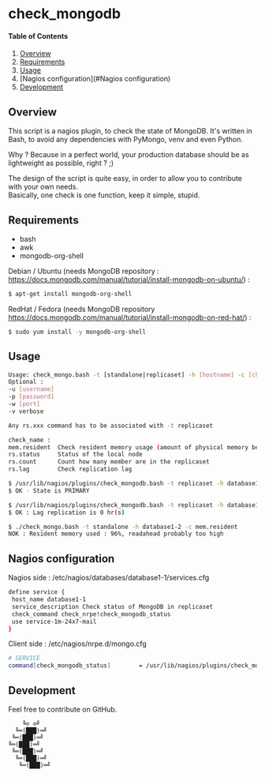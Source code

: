 # check_mongodb

#### Table of Contents

1. [Overview](#overview)
2. [Requirements](#requirements)
3. [Usage](#usage)
4. [Nagios configuration](#Nagios configuration)
5. [Development](#development)

## Overview

This script is a nagios plugin, to check the state of MongoDB.
It's written in Bash, to avoid any dependencies with PyMongo, venv and even Python.

Why ? Because in a perfect world, your production database should be as lightweight as possible, right ? ;)

The design of the script is quite easy, in order to allow you to contribute with your own needs.  
Basically, one check is one function, keep it simple, stupid.

## Requirements

- bash
- awk
- mongodb-org-shell

Debian / Ubuntu (needs MongoDB repository : https://docs.mongodb.com/manual/tutorial/install-mongodb-on-ubuntu/) :
 ```bash
 $ apt-get install mongodb-org-shell
 ```

RedHat / Fedora (needs MongoDB repository https://docs.mongodb.com/manual/tutorial/install-mongodb-on-red-hat/) :
 ```bash
 $ sudo yum install -y mongodb-org-shell
 ```

## Usage

 ```bash
 Usage: check_mongo.bash -t [standalone|replicaset] -h [hostname] -c [check_name]
 Optional :
 -u [username]
 -p [password]
 -w [port]
 -v verbose
 
 Any rs.xxx command has to be associated with -t replicaset
 
 check_name :
 mem.resident  Check resident memory usage (amount of physical memory being used)
 rs.status     Status of the local node
 rs.count      Count how many member are in the replicaset
 rs.lag        Check replication lag
 ```

 ```bash
 $ /usr/lib/nagios/plugins/check_mongodb.bash -t replicaset -h database1-1.domain -u username -p password -c rs.status
 $ OK - State is PRIMARY
 ```

 ```bash
 $ /usr/lib/nagios/plugins/check_mongodb.bash -t replicaset -h database1-1.domain -u username -p password -c rs.lag
 $ OK : Lag replication is 0 hr(s)
 ```

 ```bash
 $ ./check_mongo.bash -t standalone -h database1-2 -c mem.resident
 NOK : Resident memory used : 96%, readahead probably too high
 ```

## Nagios configuration

Nagios side : /etc/nagios/databases/database1-1/services.cfg

 ```bash
 define service {
  host_name database1-1
  service_description Check status of MongoDB in replicaset
  check_command check_nrpe!check_mongodb_status
  use service-1m-24x7-mail
 }
 ```

Client side : /etc/nagios/nrpe.d/mongo.cfg

 ```bash
 # SERVICE
 command[check_mongodb_status]        = /usr/lib/nagios/plugins/check_mongodb.bash -t replicaset -h localhost -u username -p password -c rs.status
 ```
## Development

Feel free to contribute on GitHub.

```
    ╚⊙ ⊙╝
  ╚═(███)═╝
 ╚═(███)═╝
╚═(███)═╝
 ╚═(███)═╝
  ╚═(███)═╝
   ╚═(███)═╝
```

